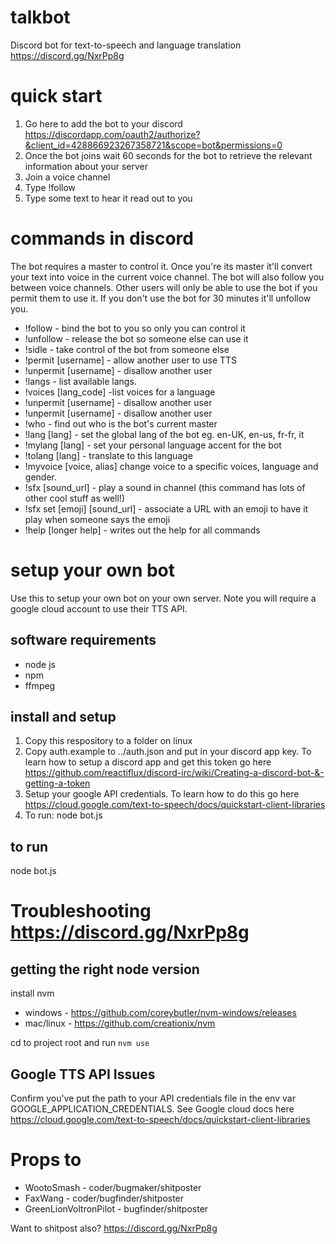 # talkbot
Discord bot for text-to-speech and language translation
https://discord.gg/NxrPp8g

# quick start

1. Go here to add the bot to your discord https://discordapp.com/oauth2/authorize?&client_id=428866923267358721&scope=bot&permissions=0
2. Once the bot joins wait 60 seconds for the bot to retrieve the relevant information about your server
3. Join a voice channel
4. Type !follow
5. Type some text to hear it read out to you

# commands in discord
The bot requires a master to control it. Once you're its master it'll convert your text into voice in the current voice channel. The bot will also follow you between voice channels. Other users will only be able to use the bot if you permit them to use it. If you don't use the bot for 30 minutes it'll unfollow you.

* !follow - bind the bot to you so only you can control it
* !unfollow - release the bot so someone else can use it
* !sidle - take control of the bot from someone else
* !permit [username] - allow another user to use TTS
* !unpermit [username] - disallow another user
* !langs - list available langs.
* !voices [lang_code] -list voices for a language
* !unpermit [username] - disallow another user
* !unpermit [username] - disallow another user
* !who - find out who is the bot's current master
* !lang [lang] - set the global lang of the bot eg. en-UK, en-us, fr-fr, it
* !mylang [lang] - set your personal language accent for the bot
* !tolang [lang] - translate to this language
* !myvoice [voice, alias] change voice to a specific voices, language and gender.
* !sfx [sound_url] - play a sound in channel (this command has lots of other cool stuff as well!)
* !sfx set [emoji] [sound_url] - associate a URL with an emoji to have it play when someone says the emoji 
* !help [longer help] - writes out the help for all commands

# setup your own bot
Use this to setup your own bot on your own server. Note you will require a google cloud account to use their TTS API.

## software requirements
- node js
- npm
- ffmpeg

## install and setup
1. Copy this respository to a folder on linux 
2. Copy auth.example to ../auth.json and put in your discord app key. To learn how to setup a discord app and get this token go here https://github.com/reactiflux/discord-irc/wiki/Creating-a-discord-bot-&-getting-a-token
3. Setup your google API credentials. To learn how to do this go here https://cloud.google.com/text-to-speech/docs/quickstart-client-libraries
4. To run: node bot.js 

## to run
node bot.js

# Troubleshooting  https://discord.gg/NxrPp8g
## getting the right node version

install nvm
* windows - https://github.com/coreybutler/nvm-windows/releases
* mac/linux - https://github.com/creationix/nvm

cd to project root and run `nvm use`

## Google TTS API Issues

Confirm you've put the path to your API credentials file in the env var GOOGLE_APPLICATION_CREDENTIALS. See Google cloud docs here https://cloud.google.com/text-to-speech/docs/quickstart-client-libraries

# Props to
* WootoSmash - coder/bugmaker/shitposter
* FaxWang - coder/bugfinder/shitposter
* GreenLionVoltronPilot - bugfinder/shitposter

Want to shitpost also? https://discord.gg/NxrPp8g
